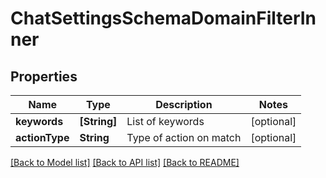 # ChatSettingsSchemaDomainFilterInner

## Properties
Name | Type | Description | Notes
------------ | ------------- | ------------- | -------------
**keywords** | **[String]** | List of keywords | [optional] 
**actionType** | **String** | Type of action on match | [optional] 

[[Back to Model list]](../README.md#documentation-for-models) [[Back to API list]](../README.md#documentation-for-api-endpoints) [[Back to README]](../README.md)


